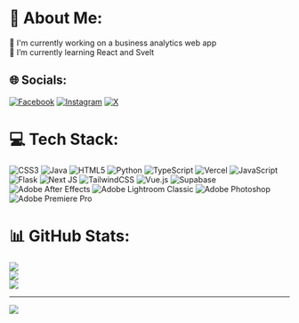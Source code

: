 # 💫 About Me:
🔭 I'm currently working on a business analytics web app<br>🌱 I’m currently learning React and Svelt


## 🌐 Socials:
[![Facebook](https://img.shields.io/badge/Facebook-%231877F2.svg?logo=Facebook&logoColor=white)](https://facebook.com/zadvill) [![Instagram](https://img.shields.io/badge/Instagram-%23E4405F.svg?logo=Instagram&logoColor=white)](https://instagram.com/hanzndr) [![X](https://img.shields.io/badge/X-black.svg?logo=X&logoColor=white)](https://x.com/hanzander) 

# 💻 Tech Stack:
![CSS3](https://img.shields.io/badge/css3-%231572B6.svg?style=flat&logo=css3&logoColor=white) ![Java](https://img.shields.io/badge/java-%23ED8B00.svg?style=flat&logo=openjdk&logoColor=white) ![HTML5](https://img.shields.io/badge/html5-%23E34F26.svg?style=flat&logo=html5&logoColor=white) ![Python](https://img.shields.io/badge/python-3670A0?style=flat&logo=python&logoColor=ffdd54) ![TypeScript](https://img.shields.io/badge/typescript-%23007ACC.svg?style=flat&logo=typescript&logoColor=white) ![Vercel](https://img.shields.io/badge/vercel-%23000000.svg?style=flat&logo=vercel&logoColor=white) ![JavaScript](https://img.shields.io/badge/javascript-%23323330.svg?style=flat&logo=javascript&logoColor=%23F7DF1E) ![Flask](https://img.shields.io/badge/flask-%23000.svg?style=flat&logo=flask&logoColor=white) ![Next JS](https://img.shields.io/badge/Next-black?style=flat&logo=next.js&logoColor=white) ![TailwindCSS](https://img.shields.io/badge/tailwindcss-%2338B2AC.svg?style=flat&logo=tailwind-css&logoColor=white) ![Vue.js](https://img.shields.io/badge/vue.js-%2335495e.svg?style=flat&logo=vuedotjs&logoColor=%234FC08D) ![Supabase](https://img.shields.io/badge/Supabase-3ECF8E?style=flat&logo=supabase&logoColor=white) ![Adobe After Effects](https://img.shields.io/badge/Adobe%20After%20Effects-9999FF.svg?style=flat&logo=Adobe%20After%20Effects&logoColor=white) ![Adobe Lightroom Classic](https://img.shields.io/badge/Adobe%20Lightroom%20Classic-31A8FF.svg?style=flat&logo=Adobe%20Lightroom%20Classic&logoColor=white) ![Adobe Photoshop](https://img.shields.io/badge/adobe%20photoshop-%2331A8FF.svg?style=flat&logo=adobe%20photoshop&logoColor=white) ![Adobe Premiere Pro](https://img.shields.io/badge/Adobe%20Premiere%20Pro-9999FF.svg?style=flat&logo=Adobe%20Premiere%20Pro&logoColor=white)
# 📊 GitHub Stats:
![](https://github-readme-stats.vercel.app/api?username=hanzander&theme=kacho_ga&hide_border=false&include_all_commits=false&count_private=false)<br/>
![](https://nirzak-streak-stats.vercel.app/?user=hanzander&theme=kacho_ga&hide_border=false)<br/>
![](https://github-readme-stats.vercel.app/api/top-langs/?username=hanzander&theme=kacho_ga&hide_border=false&include_all_commits=false&count_private=false&layout=compact)

---
[![](https://visitcount.itsvg.in/api?id=hanzander&icon=9&color=10)](https://visitcount.itsvg.in)

<!-- Proudly created with GPRM ( https://gprm.itsvg.in ) -->

